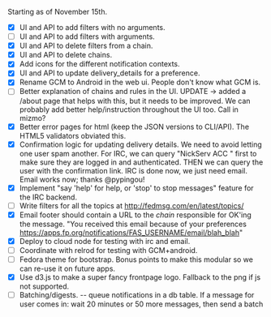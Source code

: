 
Starting as of November 15th.

- [x] UI and API to add filters with no arguments.
- [ ] UI and API to add filters with arguments.
- [x] UI and API to delete filters from a chain.
- [x] UI and API to delete chains.
- [x] Add icons for the different notification contexts.
- [x] UI and API to update delivery_details for a preference.
- [x] Rename GCM to Android in the web ui.  People don't know what GCM is.
- [ ] Better explanation of chains and rules in the UI.
      UPDATE -> added a /about page that helps with this, but it needs to be
      improved.  We can probably add better help/instruction throughout the UI
      too.  Call in mizmo?
- [x] Better error pages for html (keep the JSON versions to CLI/API).
      The HTML5 validators obviated this.
- [x] Confirmation logic for updating delivery details.  We need to avoid
      letting one user spam another.
      For IRC, we can query "NickServ ACC <nickname>" first to make sure they
      are logged in and authenticated.  THEN we can query the user with the
      confirmation link.
      IRC is done now, we just need email.  Email works now; thanks @pypingou!
- [x] Implement "say 'help' for help, or 'stop' to stop messages" feature
      for the IRC backend.
- [ ] Write filters for all the topics at http://fedmsg.com/en/latest/topics/
- [x] Email footer should contain a URL to the *chain* responsible for
      OK'ing the message.  "You received this email because of your preferences
      https://apps.fp.org/notifications/FAS_USERNAME/email/blah_blah"
- [x] Deploy to cloud node for testing with irc and email.
- [ ] Coordinate with relrod for testing with GCM+android.
- [ ] Fedora theme for bootstrap.  Bonus points to make this modular so we can
      re-use it on future apps.
- [x] Use d3.js to make a super fancy frontpage logo.
      Fallback to the png if js not supported.
- [ ] Batching/digests.  -- queue notifications in a db table.
      If a message for user comes in: wait 20 minutes or 50 more
      messages, then send a batch
